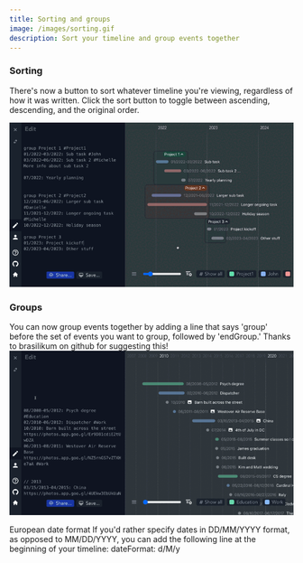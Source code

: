 ```yaml
---
title: Sorting and groups
image: /images/sorting.gif
description: Sort your timeline and group events together
---
```


### Sorting

There's now a button to sort whatever timeline you're viewing, regardless of how it was written. Click the sort button to toggle between ascending, descending, and the original order.

![](/images/sorting.gif)

### Groups

You can now group events together by adding a line that says 'group' before the set of events you want to group, followed by 'endGroup.' Thanks to brasilikum on github for suggesting this!
![](/images/groups.gif)

European date format
If you'd rather specify dates in DD/MM/YYYY format, as opposed to MM/DD/YYYY, you can add the following line at the beginning of your timeline:
dateFormat: d/M/y
